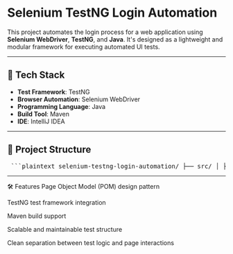# Selenium TestNG Login Automation

This project automates the login process for a web application using **Selenium WebDriver**, **TestNG**, and **Java**. It's designed as a lightweight and modular framework for executing automated UI tests.

---

## 🔧 Tech Stack

- **Test Framework**: TestNG
- **Browser Automation**: Selenium WebDriver
- **Programming Language**: Java
- **Build Tool**: Maven
- **IDE**: IntelliJ IDEA

---

## 📁 Project Structure

<pre> ```plaintext selenium-testng-login-automation/ ├── src/ │ ├── main/ │ │ └── java/ │ │ └── pages/ │ │ └── LoginPage.java │ └── test/ │ └── java/ │ └── tests/ │ └── LoginTest.java ├── pom.xml └── README.md ``` </pre>


---

🛠️ Features
Page Object Model (POM) design pattern

TestNG test framework integration

Maven build support

Scalable and maintainable test structure

Clean separation between test logic and page interactions
